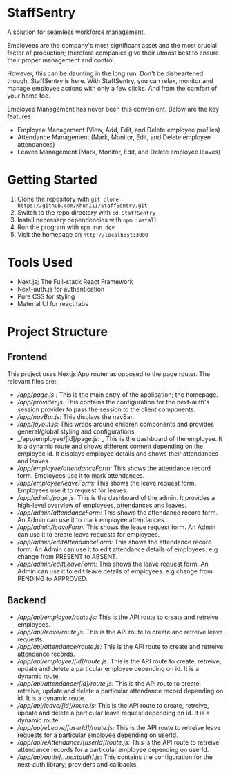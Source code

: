 # StaffSentry
A solution for seamless workforce management.


Employees are the company's most significant asset and the most crucial factor of production; therefore companies give their utmost best to ensure their proper management and control.

However, this can be daunting in the long run. Don't be disheartened though, StaffSentry is here. With StaffSentry, you can relax, monitor and manage employee actions with only a few clicks. And from the comfort of your home too. 

Employee Management has never been this convenient. Below are the key features.

- Employee Management (View, Add, Edit, and Delete employee profiles)
- Attendance Management (Mark, Monitor, Edit, and Delete employee attendances)
-  Leaves Management (Mark, Monitor, Edit, and Delete employee leaves)

# Getting Started
1. Clone the repository with `git clone https://github.com/Khun111/StaffSentry.git`
2. Switch to the repo directory with `cd StaffSentry`
3. Install necessary dependencies with `npm install`
4. Run the program with `npm run dev`
5. Visit the homepage on `http://localhost:3000`

# Tools Used
- Next.js; The Full-stack React Framework
- Next-auth.js for authentication
- Pure CSS for styling
- Material UI for react tabs

# Project Structure
## Frontend
This project uses Nextjs App router as opposed to the page router. The relevant files are:
- _/app/page.js :_ This is the main entry of the application; the homepage.
- _/app/provider.js:_ This contains the configuration for the next-auth's session provider to pass the session to the client components.
- _/app/navBar.js:_ This displays the navBar.
- _/app/layout.js:_ This wraps around children components and provides general/global styling and configurations
- _/app/employee/[id]/page.js: _ This is the dashboard of the employee. It is a dynamic route and shows different content depending on the employee id. It displays employee details and shows their attendances and leaves.
- _/app/employee/attendanceForm:_ This shows the attendance record form. Employees use it to mark attendances.
- _/app/employee/leaveForm:_ This shows the leave request form. Employees use it to request for leaves.
- _/app/admin/page.js:_ This is the dashboard of the admin. It provides a high-level overview of employees, attendances and leaves.
- _/app/admin/attendanceForm:_ This shows the attendance record form. An Admin can use it to mark employee attendances.
- _/app/admin/leaveForm:_ This shows the leave request form. An Admin can use it to create leave requests for employees.
- _/app/admin/editAttendanceForm:_ This shows the attendance record form. An Admin can use it to edit attendance details of employees. e.g change from PRESENT to ABSENT.
- _/app/admin/editLeaveForm:_ This shows the leave request form. An Admin can use it to edit leave details of employees. e.g change from PENDING to APPROVED.
## Backend
- _/app/api/employee/route.js:_ This is the API route to create and retreive employees.
- _/app/api/leave/route.js:_ This is the API route to create and retreive leave requests.
- _/app/api/attendance/route.js:_ This is the API route to create and retreive attendance records.
-  _/app/api/employee/[id]/route.js:_ This is the API route to create, retreive, update and delete a particular employee depending on id. It is a dynamic route.
- _/app/api/attendance/[id]/route.js:_ This is the API route to create, retreive, update and delete a particular attendance record depending on id. It is a dynamic route.
- _/app/api/leave/[id]/route.js:_ This is the API route to create, retreive, update and delete a particular leave request depending on id. It is a dynamic route.
- _/app/api/eLeave/[userId]/route.js:_ This is the API route to retreive leave requests for a particular employee depending on userId.
- _/app/api/eAttendance/[userId]/route.js:_ This is the API route to retreive attendance records for a particular employee depending on userId.
- _/app/api/auth/[...nextauth].js:_ This contains the configuration for the next-auth library; providers and callbacks.
